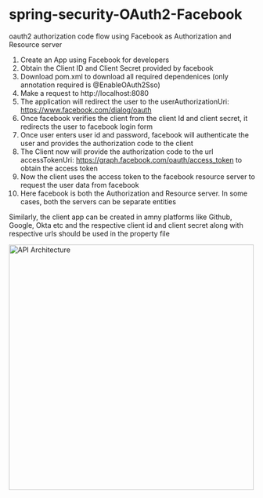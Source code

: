 # spring-security-OAuth2-Facebook
oauth2 authorization code flow using Facebook as Authorization and Resource server


1. Create an App using Facebook for developers
2. Obtain the Client ID and Client Secret provided by facebook
3. Download pom.xml to download all required dependenices (only annotation required is @EnableOAuth2Sso)
4. Make a request to http://localhost:8080
5. The application will redirect the user to the 
   userAuthorizationUri: https://www.facebook.com/dialog/oauth
6. Once facebook verifies the client from the client Id and client secret, it redirects the user to facebook login form
7. Once user enters user id and password, facebook will authenticate the user and provides the authorization code to the client
8. The Client now will provide the authorization code to the url
    accessTokenUri: https://graph.facebook.com/oauth/access_token to obtain the access token
9. Now the client uses the access token to the facebook resource server to request the user data from facebook
10. Here facebook is both the Authorization and Resource server. In some cases, both the servers can be separate entities

Similarly, the client app can be created in amny platforms like Github, Google, Okta etc and the respective client id and client secret along
with respective urls should be used in the property file

<img width="500" alt="API Architecture" src="https://github.com/dineschandgr/spring-security-OAuth2-Facebook/blob/master/Authorization_Code_Flow.bmp">


